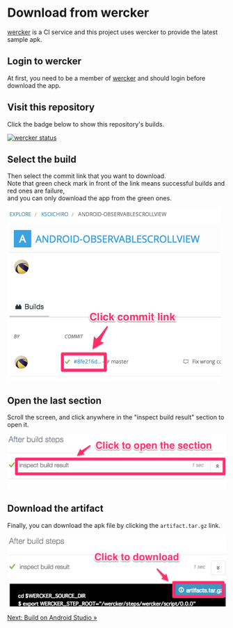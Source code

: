 # Download from wercker

[wercker](http://wercker.com/) is a CI service and this project uses wercker to provide the latest sample apk.

## Login to wercker

At first, you need to be a member of [wercker](http://wercker.com/) and should login before download the app.

## Visit this repository

Click the badge below to show this repository's builds.

[![wercker status](https://app.wercker.com/status/8d1e27d9f4a662b25dbe70402733582b/m/master "wercker status")](https://app.wercker.com/project/bykey/8d1e27d9f4a662b25dbe70402733582b)

## Select the build

Then select the commit link that you want to download.  
Note that green check mark in front of the link means successful builds and red ones are failure,  
and you can only download the app from the green ones.

![](../images/wercker_1.png)

## Open the last section

Scroll the screen, and click anywhere in the "inspect build result" section to open it.

![](../images/wercker_2.png)

## Download the artifact

Finally, you can download the apk file by clicking the `artifact.tar.gz` link.

![](../images/wercker_3.png)

[Next: Build on Android Studio &raquo;](../../docs/example/android-studio.md)
